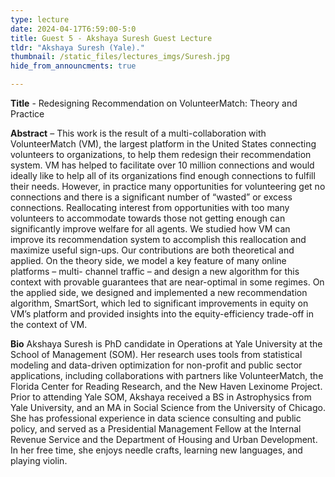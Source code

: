 ```yaml
---
type: lecture
date: 2024-04-17T6:59:00-5:0
title: Guest 5 - Akshaya Suresh Guest Lecture
tldr: "Akshaya Suresh (Yale)."
thumbnail: /static_files/lectures_imgs/Suresh.jpg
hide_from_announcments: true

---
```

**Title** - Redesigning Recommendation on VolunteerMatch: Theory and Practice

**Abstract** – This work is the result of a multi-collaboration with VolunteerMatch (VM), the
largest platform in the United States connecting volunteers to organizations, to help them
redesign their recommendation system. VM has helped to facilitate over 10 million connections
and would ideally like to help all of its organizations find enough connections to fulfill their
needs. However, in practice many opportunities for volunteering get no connections and there is
a significant number of “wasted” or excess connections. Reallocating interest from opportunities
with too many volunteers to accommodate towards those not getting enough can significantly
improve welfare for all agents. We studied how VM can improve its recommendation system to
accomplish this reallocation and maximize useful sign-ups. Our contributions are both theoretical
and applied. On the theory side, we model a key feature of many online platforms – multi-
channel traffic – and design a new algorithm for this context with provable guarantees that are
near-optimal in some regimes. On the applied side, we designed and implemented a new
recommendation algorithm, SmartSort, which led to significant improvements in equity on VM’s
platform and provided insights into the equity-efficiency trade-off in the context of VM.

**Bio** Akshaya Suresh is PhD candidate in Operations at Yale University at the School of Management
(SOM). Her research uses tools from statistical modeling and data-driven optimization for non-profit
and public sector applications, including collaborations with partners like VolunteerMatch, the
Florida Center for Reading Research, and the New Haven Lexinome Project.
Prior to attending Yale SOM, Akshaya received a BS in Astrophysics from Yale University, and an
MA in Social Science from the University of Chicago. She has professional experience in data
science consulting and public policy, and served as a Presidential Management Fellow at the Internal
Revenue Service and the Department of Housing and Urban Development. In her free time, she
enjoys needle crafts, learning new languages, and playing violin.